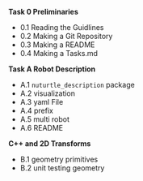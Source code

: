 **Task 0 Preliminaries**
 - 0.1 Reading the Guidlines
 - 0.2 Making a Git Repository
 - 0.3 Making a README
 - 0.4 Making a Tasks.md

**Task A Robot Description**
 - A.1 `nuturtle_description` package
 - A.2 visualization
 - A.3 yaml File
 - A.4 prefix
 - A.5 multi robot
 - A.6 README

**C++ and 2D Transforms**
 - B.1 geometry primitives
 - B.2 unit testing geometry
 
